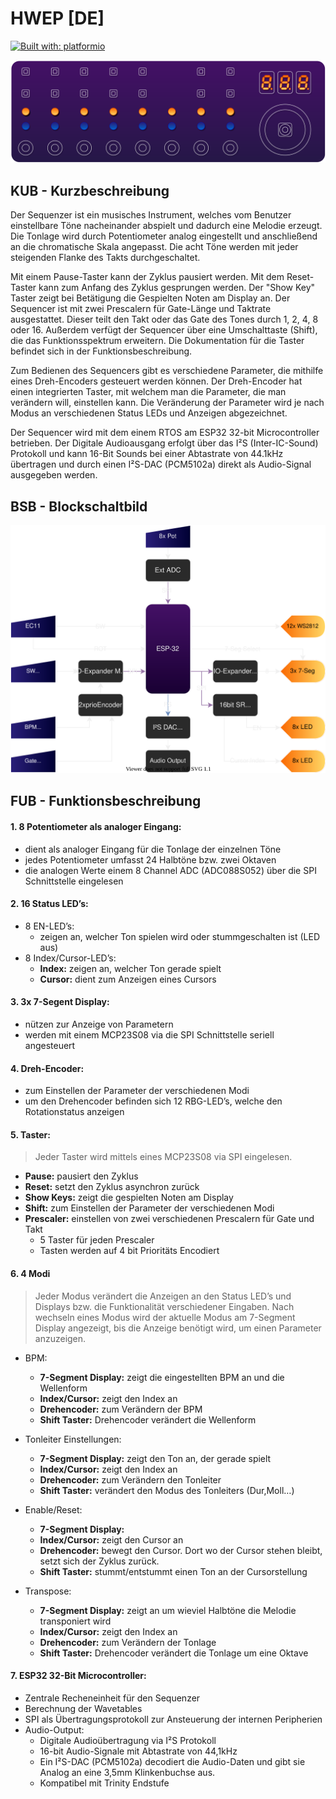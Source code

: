 # HWEP [DE]
[![Built with: platformio](https://img.shields.io/badge/built%20with-platformio-orange)](https://platformio.org/)

![Frontpanel](/docu/v2/assets/Frontpanel.svg)

## KUB - Kurzbeschreibung

Der Sequenzer ist ein musisches Instrument, welches vom Benutzer einstellbare Töne nacheinander abspielt und dadurch eine Melodie erzeugt. Die Tonlage wird durch Potentiometer analog eingestellt und anschließend an die chromatische Skala angepasst. Die acht Töne werden mit jeder steigenden Flanke des Takts durchgeschaltet.

Mit einem Pause-Taster kann der Zyklus pausiert werden. Mit dem Reset-Taster kann zum Anfang des Zyklus gesprungen werden. Der "Show Key" Taster zeigt bei Betätigung die Gespielten Noten am Display an. Der Sequencer ist mit zwei Prescalern für Gate-Länge und Taktrate ausgestattet. Dieser teilt den Takt oder das Gate des Tones durch 1, 2, 4, 8 oder 16. Außerdem verfügt der Sequencer über eine Umschalttaste (Shift), die das Funktionsspektrum erweitern. Die Dokumentation für die Taster befindet sich in der Funktionsbeschreibung.

Zum Bedienen des Sequencers gibt es verschiedene Parameter, die mithilfe eines Dreh-Encoders gesteuert werden können. Der Dreh-Encoder hat einen integrierten Taster, mit welchem man die Parameter, die man verändern will, einstellen kann. Die Veränderung der Parameter wird je nach Modus an verschiedenen Status LEDs und Anzeigen abgezeichnet.

Der Sequencer wird mit dem einem RTOS am ESP32 32-bit Microcontroller betrieben. Der Digitale Audioausgang erfolgt über das I²S (Inter-IC-Sound) Protokoll und kann 16-Bit Sounds bei einer Abtastrate von 44.1kHz übertragen und durch einen I²S-DAC (PCM5102a) direkt als Audio-Signal ausgegeben werden.


## BSB - Blockschaltbild

![BSB](/docu/v2/assets/BSB_Sequencer_I2S.drawio_dark.svg)

## FUB - Funktionsbeschreibung
#### 1. 8 Potentiometer als analoger Eingang:
 - dient als analoger Eingang für die Tonlage der einzelnen Töne
 - jedes Potentiometer umfasst 24 Halbtöne bzw. zwei Oktaven
 - die analogen Werte einem 8 Channel ADC (ADC088S052) über die SPI Schnittstelle eingelesen

#### 2. 16 Status LED’s:
 - 8 EN-LED’s:
   - zeigen an, welcher Ton spielen wird oder stummgeschalten ist (LED aus)
 - 8 Index/Cursor-LED’s:
   - **Index:** zeigen an, welcher Ton gerade spielt
   - **Cursor:** dient zum Anzeigen eines Cursors
#### 3. 3x 7-Segent Display:
 - nützen zur Anzeige von Parametern
 - werden mit einem MCP23S08 via die SPI Schnittstelle seriell angesteuert
 
#### 4. Dreh-Encoder:
 - zum Einstellen der Parameter der verschiedenen Modi
 - um den Drehencoder befinden sich 12 RBG-LED’s, welche den Rotationstatus anzeigen
 
#### 5. Taster: 
> Jeder Taster wird mittels eines MCP23S08 via SPI eingelesen.
 - **Pause:** pausiert den Zyklus
 - **Reset:** setzt den Zyklus asynchron zurück
 - **Show Keys:** zeigt die gespielten Noten am Display
 - **Shift:** zum Einstellen der Parameter der verschiedenen Modi
 - **Prescaler:** einstellen von zwei verschiedenen Prescalern für Gate und Takt
   - 5 Taster für jeden Prescaler
   - Tasten werden auf 4 bit Prioritäts Encodiert
 
#### 6. 4 Modi
> Jeder Modus verändert die Anzeigen an den Status LED’s und Displays bzw. die Funktionalität verschiedener Eingaben. Nach wechseln eines Modus wird der aktuelle Modus am 7-Segment Display angezeigt, bis die Anzeige benötigt wird, um einen Parameter anzuzeigen.
 
 - BPM:
   - **7-Segment Display:** zeigt die eingestellten BPM an und die Wellenform
   - **Index/Cursor:** zeigt den Index an
   - **Drehencoder:** zum Verändern der BPM
   - **Shift Taster:** Drehencoder verändert die Wellenform
 - Tonleiter Einstellungen:
   - **7-Segment Display:** zeigt den Ton an, der gerade spielt
   - **Index/Cursor:** zeigt den Index an
   - **Drehencoder:** zum Verändern den Tonleiter
   - **Shift Taster:** verändert den Modus des Tonleiters (Dur,Moll…)
 - Enable/Reset:
   - **7-Segment Display:**
   - **Index/Cursor:** zeigt den Cursor an
   - **Drehencoder:** bewegt den Cursor. Dort wo der Cursor stehen bleibt, setzt sich der Zyklus zurück.
   - **Shift Taster:** stummt/entstummt einen Ton an der Cursorstellung
 
 - Transpose:
   - **7-Segment Display:** zeigt an um wieviel Halbtöne die Melodie transponiert wird
   - **Index/Cursor:** zeigt den Index an
   - **Drehencoder:** zum Verändern der Tonlage
   - **Shift Taster:** Drehencoder verändert die Tonlage um eine Oktave
 
#### 7. ESP32 32-Bit Microcontroller:
 - Zentrale Recheneinheit für den Sequenzer
 - Berechnung der Wavetables
 - SPI als Übertragungsprotokoll zur Ansteuerung der internen Peripherien
 - Audio-Output:
   - Digitale Audioübertragung via I²S Protokoll
   - 16-bit Audio-Signale mit Abtastrate von 44,1kHz
   - Ein I²S-DAC (PCM5102a) decodiert die Audio-Daten und gibt sie Analog an eine 3,5mm Klinkenbuchse aus.
   - Kompatibel mit Trinity Endstufe 
